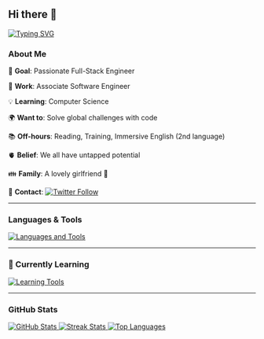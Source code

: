 ## Hi there 👋

<div>
  <a href="https://git.io/typing-svg">
    <img src="https://readme-typing-svg.demolab.com?font=Fira+Code&size=30&pause=800&vCenter=true&width=700&height=50&lines=This+is+Hiroki+from+🇯🇵;Hello+there+%F0%9F%91%8B" alt="Typing SVG" />
  </a>
</div>

<div>
  <h3>About Me</h3>
  <p>🎯 <strong>Goal</strong>: Passionate Full-Stack Engineer</p>
  <p>💼 <strong>Work</strong>: Associate Software Engineer</p>
  <p>💡 <strong>Learning</strong>: Computer Science</p>
  <p>🌍 <strong>Want to</strong>: Solve global challenges with code</p>
  <p>📚 <strong>Off-hours</strong>: Reading, Training, Immersive English (2nd language)</p>
  <p>🫀 <strong>Belief</strong>: We all have untapped potential</p>
  <p>👪 <strong>Family</strong>: A lovely girlfriend 👧</p>
  <p>📩 <strong>Contact</strong>: 
    <a href="https://twitter.com/hirokishimizu39">
      <img src="https://img.shields.io/twitter/follow/hirokishimizu39?style=social" alt="Twitter Follow" />
    </a>
  </p>
</div>

---

<div>
  <h3>Languages & Tools</h3>
  <a href="https://skillicons.dev">
    <img src="https://skillicons.dev/icons?i=js,ts,react,nextjs,nodejs,rails,ruby,py,php,html,css,postgres,mysql,linux,bash,docker,git,vscode,vim" alt="Languages and Tools" />
  </a>
</div>

---

<div>
  <h3>🌱 Currently Learning</h3>
  <a href="https://skillicons.dev">
    <img src="https://skillicons.dev/icons?i=go,terraform,aws,gcp,graphql" alt="Learning Tools" />
  </a>
</div>

---

<div>
  <h3>GitHub Stats</h3>
  <a href="https://github-readme-stats.vercel.app/api?username=hirokishimizu39&show_icons=true&theme=tokyonight&hide_border=true">
    <img src="https://github-readme-stats.vercel.app/api?username=hirokishimizu39&show_icons=true&theme=tokyonight&hide_border=true&bg_color=1a1b27&title_color=36BCF7&icon_color=36BCF7&text_color=ffffff" alt="GitHub Stats" />
  </a>  
  <a href="https://streak-stats.demolab.com/?user=hirokishimizu39&theme=tokyonight">
    <img src="https://streak-stats.demolab.com/?user=hirokishimizu39&theme=tokyonight&hide_border=true" alt="Streak Stats" />
  </a>  
  <a href="https://github.com/hirokishimizu39/github-readme-stats">
    <img src="https://github-readme-stats.vercel.app/api/top-langs/?username=hirokishimizu39&layout=compact&theme=tokyonight&hide_border=true" alt="Top Languages" />
  </a>
</div>
